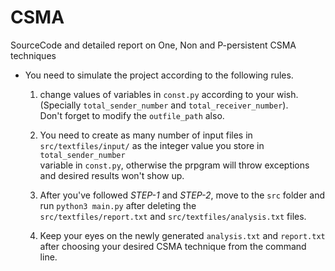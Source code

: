 # CSMA

SourceCode and detailed report on One, Non and P-persistent CSMA techniques

* You need to simulate the project according to the following rules.

    1. change values of variables in ```const.py``` according to your wish. (Specially ```total_sender_number``` and ```total_receiver_number```).\
    Don't forget to modify the ```outfile_path``` also.

    2. You need to create as many number of input files in ```src/textfiles/input/``` as the integer value you store in ```total_sender_number```\
    variable in ```const.py```, otherwise the prpgram will throw exceptions and desired results won't show up.

    3. After you've followed *STEP-1* and *STEP-2*, move to the ```src``` folder and run ```python3 main.py``` after deleting the\
     ```src/textfiles/report.txt``` and ```src/textfiles/analysis.txt``` files.

    4. Keep your eyes on the newly generated ```analysis.txt``` and ```report.txt``` after choosing your desired CSMA technique from the command line.

